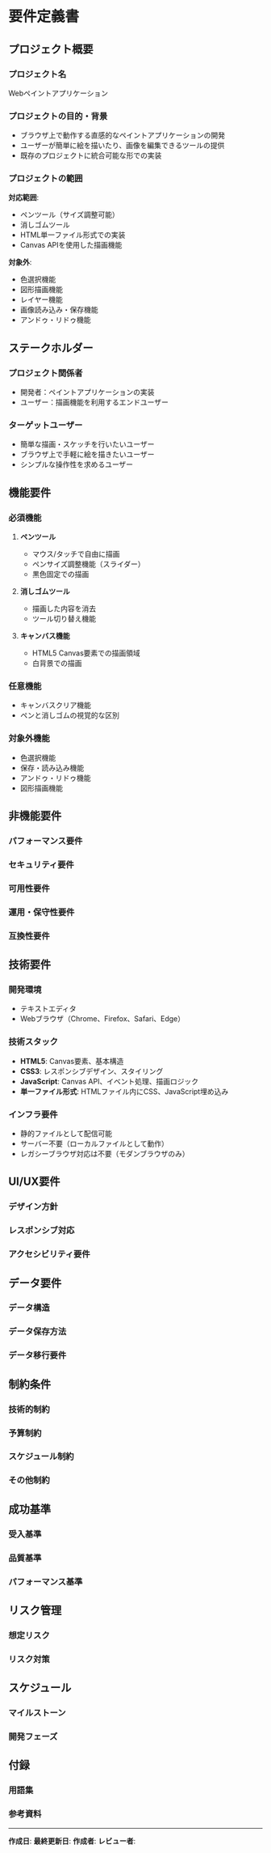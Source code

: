 # 要件定義書

## プロジェクト概要
### プロジェクト名
Webペイントアプリケーション

### プロジェクトの目的・背景
- ブラウザ上で動作する直感的なペイントアプリケーションの開発
- ユーザーが簡単に絵を描いたり、画像を編集できるツールの提供
- 既存のプロジェクトに統合可能な形での実装

### プロジェクトの範囲
**対応範囲**:
- ペンツール（サイズ調整可能）
- 消しゴムツール
- HTML単一ファイル形式での実装
- Canvas APIを使用した描画機能

**対象外**:
- 色選択機能
- 図形描画機能
- レイヤー機能
- 画像読み込み・保存機能
- アンドゥ・リドゥ機能

## ステークホルダー
### プロジェクト関係者
- 開発者：ペイントアプリケーションの実装
- ユーザー：描画機能を利用するエンドユーザー

### ターゲットユーザー
- 簡単な描画・スケッチを行いたいユーザー
- ブラウザ上で手軽に絵を描きたいユーザー
- シンプルな操作性を求めるユーザー

## 機能要件
### 必須機能
1. **ペンツール**
   - マウス/タッチで自由に描画
   - ペンサイズ調整機能（スライダー）
   - 黒色固定での描画

2. **消しゴムツール**
   - 描画した内容を消去
   - ツール切り替え機能

3. **キャンバス機能**
   - HTML5 Canvas要素での描画領域
   - 白背景での描画

### 任意機能
- キャンバスクリア機能
- ペンと消しゴムの視覚的な区別

### 対象外機能
- 色選択機能
- 保存・読み込み機能
- アンドゥ・リドゥ機能
- 図形描画機能

## 非機能要件
### パフォーマンス要件
<!-- 性能に関する要件を記載 -->

### セキュリティ要件
<!-- セキュリティに関する要件を記載 -->

### 可用性要件
<!-- システムの稼働時間や可用性に関する要件を記載 -->

### 運用・保守性要件
<!-- 運用・保守に関する要件を記載 -->

### 互換性要件
<!-- 他システムとの互換性や対応ブラウザ・デバイスの要件を記載 -->

## 技術要件
### 開発環境
- テキストエディタ
- Webブラウザ（Chrome、Firefox、Safari、Edge）

### 技術スタック
- **HTML5**: Canvas要素、基本構造
- **CSS3**: レスポンシブデザイン、スタイリング
- **JavaScript**: Canvas API、イベント処理、描画ロジック
- **単一ファイル形式**: HTMLファイル内にCSS、JavaScript埋め込み

### インフラ要件
- 静的ファイルとして配信可能
- サーバー不要（ローカルファイルとして動作）
- レガシーブラウザ対応は不要（モダンブラウザのみ）

## UI/UX要件
### デザイン方針
<!-- UI/UXの基本方針を記載 -->

### レスポンシブ対応
<!-- 対応デバイス・画面サイズを記載 -->

### アクセシビリティ要件
<!-- アクセシビリティに関する要件を記載 -->

## データ要件
### データ構造
<!-- 扱うデータの構造を記載 -->

### データ保存方法
<!-- データの保存・永続化方法を記載 -->

### データ移行要件
<!-- 既存データの移行が必要な場合の要件を記載 -->

## 制約条件
### 技術的制約
<!-- 技術的な制約条件を記載 -->

### 予算制約
<!-- 予算に関する制約を記載 -->

### スケジュール制約
<!-- スケジュールに関する制約を記載 -->

### その他制約
<!-- その他の制約条件を記載 -->

## 成功基準
### 受入基準
<!-- プロジェクト完了の判断基準を記載 -->

### 品質基準
<!-- 品質に関する基準を記載 -->

### パフォーマンス基準
<!-- パフォーマンスに関する基準を記載 -->

## リスク管理
### 想定リスク
<!-- プロジェクト実行時に想定されるリスクを記載 -->

### リスク対策
<!-- 各リスクに対する対策を記載 -->

## スケジュール
### マイルストーン
<!-- 主要なマイルストーンを記載 -->

### 開発フェーズ
<!-- 開発の各フェーズとスケジュールを記載 -->

## 付録
### 用語集
<!-- プロジェクトで使用する専門用語の定義を記載 -->

### 参考資料
<!-- 参考にした資料・ドキュメントを記載 -->

---
**作成日**: <!-- 作成日を記載 -->
**最終更新日**: <!-- 最終更新日を記載 -->
**作成者**: <!-- 作成者を記載 -->
**レビュー者**: <!-- レビュー者を記載 -->